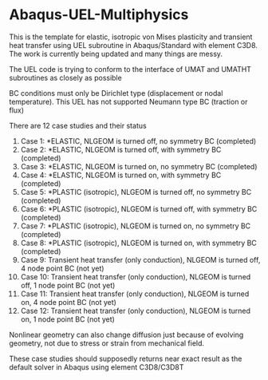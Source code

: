 # Abaqus-UEL-Multiphysics
This is the template for elastic, isotropic von Mises plasticity and transient heat transfer using UEL subroutine in Abaqus/Standard with element C3D8. 
The work is currently being updated and many things are messy. 

The UEL code is trying to conform to the interface of UMAT and UMATHT subroutines as closely as possible

BC conditions must only be Dirichlet type (displacement or nodal temperature). This UEL has not supported Neumann type BC (traction or flux)

There are 12 case studies and their status
1) Case 1: *ELASTIC, NLGEOM is turned off, no symmetry BC (completed)
2) Case 2: *ELASTIC, NLGEOM is turned off, with symmetry BC (completed)
3) Case 3: *ELASTIC, NLGEOM is turned on, no symmetry BC (completed)
4) Case 4: *ELASTIC, NLGEOM is turned on, with symmetry BC (completed)
5) Case 5: *PLASTIC (isotropic), NLGEOM is turned off, no symmetry BC (completed)
6) Case 6: *PLASTIC (isotropic), NLGEOM is turned off, with symmetry BC (completed)
7) Case 7: *PLASTIC (isotropic), NLGEOM is turned on, no symmetry BC (completed)
8) Case 8: *PLASTIC (isotropic), NLGEOM is turned on, with symmetry BC (completed)
9) Case 9: Transient heat transfer (only conduction), NLGEOM is turned off, 4 node point BC (not yet)
10) Case 10: Transient heat transfer (only conduction), NLGEOM is turned off, 1 node point BC (not yet)
11) Case 11: Transient heat transfer (only conduction), NLGEOM is turned on, 4 node point BC (not yet)
12) Case 12: Transient heat transfer (only conduction), NLGEOM is turned on, 1 node point BC (not yet)

Nonlinear geometry can also change diffusion just because of evolving geometry, not due to stress or strain from mechanical field.

These case studies should supposedly returns near exact result as the default solver in Abaqus using element C3D8/C3D8T


